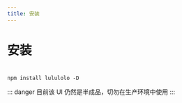 ```yaml
---
title: 安装
---
```

# 安装
#
```
npm install lululolo -D
```
::: danger
目前该 UI 仍然是半成品，切勿在生产环境中使用
:::